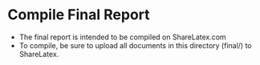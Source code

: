 # Compile Final Report
* The final report is intended to be compiled on ShareLatex.com
* To compile, be sure to upload all documents in this directory (final/) to ShareLatex.
